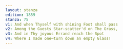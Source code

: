 ```yaml
---
layout: stanza
edition: 1859
stanza: 75
v1: And when Thyself with shining Foot shall pass
v2: Among the Guests Star-scatter'd on The Grass,
v3: ⁠And in Thy joyous Errand reach the Spot
v4: Where I made one—turn down an empty Glass!
---
```

